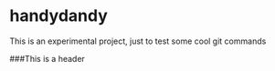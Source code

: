 # handydandy
This is an experimental project, just to test some cool git commands

###This is a header
